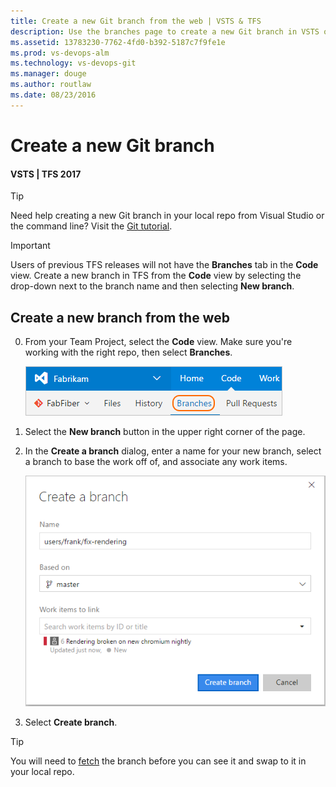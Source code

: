 ```yaml
---
title: Create a new Git branch from the web | VSTS & TFS
description: Use the branches page to create a new Git branch in VSTS or TFS
ms.assetid: 13783230-7762-4fd0-b392-5187c7f9fe1e
ms.prod: vs-devops-alm
ms.technology: vs-devops-git
ms.manager: douge
ms.author: routlaw
ms.date: 08/23/2016
---
```


# Create a new Git branch
#### VSTS | TFS 2017

>[!TIP]
> Need help creating a new Git branch in your local repo from Visual Studio or the command line? Visit the [Git tutorial](tutorial/branches.md).   

>[!IMPORTANT]
> Users of previous TFS releases will not have the **Branches** tab in the **Code** view. Create a new branch in TFS from the **Code** view by selecting the drop-down next to the branch name and then selecting **New branch**.


## Create a new branch from the web 
   
0. From your Team Project, select the **Code** view. Make sure you're working with the right repo, then select **Branches**.

   ![Branches nav view in the web interface](_img/branches/branches_nav.png)

0. Select the **New branch** button in the upper right corner of the page.

0. In the **Create a branch** dialog, enter a name for your new branch, select a branch to base the work off of, and associate any work items.

    ![Create a branch with the new branch dialog](_img/branches/newbranch_dialog.png)

0. Select **Create branch**.

>[!TIP]
> You will need to [fetch](tutorial/pulling.md) the branch before you can see it and swap to it in your local repo.